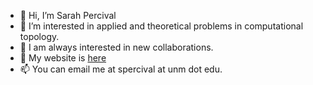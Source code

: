 - 👋 Hi, I’m Sarah Percival
- 👀 I’m interested in applied and theoretical problems in computational topology.
- 💞️ I am always interested in new collaborations.
- 🔗 My website is [here](https://www.math.unm.edu/~sarah/)
- 📫 You can email me at spercival at unm dot edu.

<!---
sperciva/sperciva is a ✨ special ✨ repository because its `README.md` (this file) appears on your GitHub profile.
You can click the Preview link to take a look at your changes.
--->
